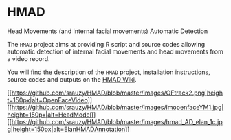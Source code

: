# HMAD
Head Movements (and internal facial movements) Automatic Detection

The `HMAD` project aims at providing R script and source codes allowing automatic detection of internal facial movements and head movements from a video record.

You will find the description of the `HMAD` project, installation instructions, source codes and outputs on the [HMAD Wiki](https://github.com/srauzy/HMAD/wiki/Home).

[[https://github.com/srauzy/HMAD/blob/master/images/OFtrack2.png|height=150px|alt=OpenFaceVideo]]
[[https://github.com/srauzy/HMAD/blob/master/images/lmopenfaceYM1.jpg|height=150px|alt=HeadModel]]
[[https://github.com/srauzy/HMAD/blob/master/images/hmad_AD_elan_1c.jpg|height=150px|alt=ElanHMADAnnotation]]
